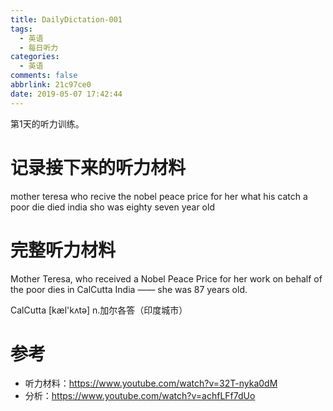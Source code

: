 ```yaml
---
title: DailyDictation-001
tags:
  - 英语
  - 每日听力
categories:
  - 英语
comments: false
abbrlink: 21c97ce0
date: 2019-05-07 17:42:44
---
```


第1天的听力训练。

<!-- more -->

# 记录接下来的听力材料

mother teresa who recive the nobel peace price for her what his catch a poor die died india sho was eighty seven year old

# 完整听力材料

Mother Teresa, who received a Nobel Peace Price for her work on behalf of the poor dies in CalCutta India —— she was 87 years old.

CalCutta  [kæl'kʌtə] n.加尔各答（印度城市）

# 参考

* 听力材料：https://www.youtube.com/watch?v=32T-nyka0dM
* 分析：https://www.youtube.com/watch?v=achfLFf7dUo

